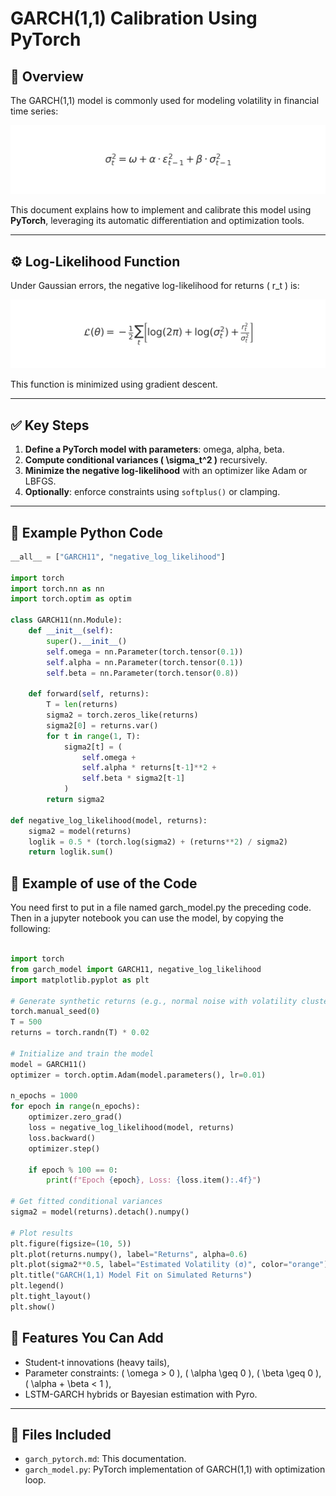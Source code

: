 # GARCH(1,1) Calibration Using PyTorch

## 🧠 Overview

The GARCH(1,1) model is commonly used for modeling volatility in financial time series:

![GARCH Equation](./assets/images/garch_equation_1.jpg)



This document explains how to implement and calibrate this model using **PyTorch**, leveraging its automatic differentiation and optimization tools.

---

## ⚙️ Log-Likelihood Function

Under Gaussian errors, the negative log-likelihood for returns \( r_t \) is:

![Log-Likelihood Equation](./assets/images/garch_equation_2.jpg)


This function is minimized using gradient descent.

---

## ✅ Key Steps

1. **Define a PyTorch model with parameters**: omega, alpha, beta.
2. **Compute conditional variances \( \sigma_t^2 \)** recursively.
3. **Minimize the negative log-likelihood** with an optimizer like Adam or LBFGS.
4. **Optionally**: enforce constraints using `softplus()` or clamping.

---

## 🐍 Example Python Code

```python
__all__ = ["GARCH11", "negative_log_likelihood"]

import torch
import torch.nn as nn
import torch.optim as optim

class GARCH11(nn.Module):
    def __init__(self):
        super().__init__()
        self.omega = nn.Parameter(torch.tensor(0.1))
        self.alpha = nn.Parameter(torch.tensor(0.1))
        self.beta = nn.Parameter(torch.tensor(0.8))

    def forward(self, returns):
        T = len(returns)
        sigma2 = torch.zeros_like(returns)
        sigma2[0] = returns.var()
        for t in range(1, T):
            sigma2[t] = (
                self.omega +
                self.alpha * returns[t-1]**2 +
                self.beta * sigma2[t-1]
            )
        return sigma2

def negative_log_likelihood(model, returns):
    sigma2 = model(returns)
    loglik = 0.5 * (torch.log(sigma2) + (returns**2) / sigma2)
    return loglik.sum()
```

## 🐍 Example of use of the  Code

You need first to put in a file named garch_model.py the preceding code.
Then in a jupyter notebook you can use the model, by copying the following:

```python

import torch
from garch_model import GARCH11, negative_log_likelihood
import matplotlib.pyplot as plt

# Generate synthetic returns (e.g., normal noise with volatility clustering)
torch.manual_seed(0)
T = 500
returns = torch.randn(T) * 0.02

# Initialize and train the model
model = GARCH11()
optimizer = torch.optim.Adam(model.parameters(), lr=0.01)

n_epochs = 1000
for epoch in range(n_epochs):
    optimizer.zero_grad()
    loss = negative_log_likelihood(model, returns)
    loss.backward()
    optimizer.step()

    if epoch % 100 == 0:
        print(f"Epoch {epoch}, Loss: {loss.item():.4f}")

# Get fitted conditional variances
sigma2 = model(returns).detach().numpy()

# Plot results
plt.figure(figsize=(10, 5))
plt.plot(returns.numpy(), label="Returns", alpha=0.6)
plt.plot(sigma2**0.5, label="Estimated Volatility (σ)", color="orange")
plt.title("GARCH(1,1) Model Fit on Simulated Returns")
plt.legend()
plt.tight_layout()
plt.show()


```


## 📎 Features You Can Add

- Student-t innovations (heavy tails),
- Parameter constraints: \( \omega > 0 \), \( \alpha \geq 0 \), \( \beta \geq 0 \), \( \alpha + \beta < 1 \),
- LSTM-GARCH hybrids or Bayesian estimation with Pyro.

---

## 📂 Files Included

- `garch_pytorch.md`: This documentation.
- `garch_model.py`: PyTorch implementation of GARCH(1,1) with optimization loop.
